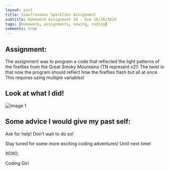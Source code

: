 ```yaml
---
layout: post
title: Simultaneous Sparklies Assignment
subtitle: Homework Assignment 10 - Due 10/28/2019
tags: [homework, assignments, sewing, coding]
comments: true
---
```


## Assignment: 
The assignment was to program a code that reflected the light patterns of the fireflies from the Great Smoky Mountains (TN represent x2!) The twist is that now the program should reflect how the fireflies flash but all at once. This requires using multiple variables! 

## Look at what I did!

![Image 1](https://nicollemac17.github.io/img/unnamed.jpg)

## Some advice I would give my past self:
Ask for help! Don't wait to do so! 

Stay tuned for some more exciting coding adventures! Until next time! 

XOXO, 

Coding Girl

